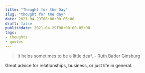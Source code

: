```yaml
---
title: "Thought for the Day"
slug: "thought for the day"
date: 2021-04-29T08:00:00-05:00
draft: false
publishdate: 2021-04-29T08:00:00-05:00
tags:
- thoughts
- quotes
---
```


>It helps sometimes to be a little deaf. - Ruth Bader Ginsburg

Great advice for relationships, business, or just life in general. <!--more-->
